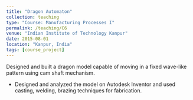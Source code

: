```yaml
---
title: "Dragon Automaton"
collection: teaching
type: "Course: Manufacturing Processes I"
permalink: /teaching/C6
venue: "Indian Institute of Technology Kanpur"
date: 2015-08-01
location: "Kanpur, India"
tags: [course_project]
---
```


Designed and built a dragon model capable of moving in a fixed wave-like pattern using cam shaft mechanism.
* Designed and analyzed the model on Autodesk Inventor and used casting, welding, brazing techniques for fabrication.